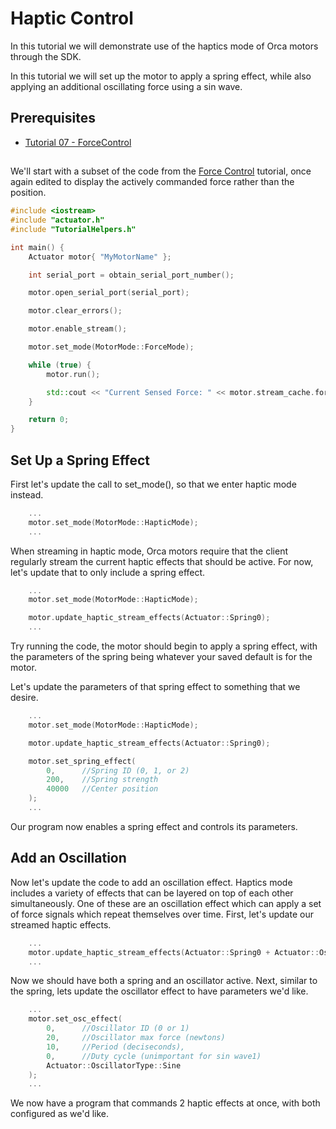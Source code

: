 # Haptic Control

In this tutorial we will demonstrate use of the haptics mode of Orca motors through the SDK. 

In this tutorial we will set up the motor to apply a spring effect, while also applying an additional oscillating force using a sin wave.

## Prerequisites
 - [Tutorial 07 - ForceControl](../07_ForceControl/07_ForceControl.md)
  
## 
We'll start with a subset of the code from the [Force Control](../07_ForceControl/07_ForceControl.md) tutorial, once again edited to display the actively commanded force rather than the position.

```./main.cpp
#include <iostream>
#include "actuator.h"
#include "TutorialHelpers.h"

int main() {
	Actuator motor{ "MyMotorName" };

	int serial_port = obtain_serial_port_number();

	motor.open_serial_port(serial_port);

	motor.clear_errors();

	motor.enable_stream();

	motor.set_mode(MotorMode::ForceMode);

	while (true) {
		motor.run();

		std::cout << "Current Sensed Force: " << motor.stream_cache.force << "                    \r";
	}

	return 0;
}
```

## Set Up a Spring Effect 

First let's update the call to set_mode(), so that we enter haptic mode instead. 

```./main.cpp
    ...
	motor.set_mode(MotorMode::HapticMode);
    ...
```

When streaming in haptic mode, Orca motors require that the client regularly stream the current haptic effects that should be active. For now, let's update that to only include a spring effect.

```./main.cpp
    ...
	motor.set_mode(MotorMode::HapticMode);

	motor.update_haptic_stream_effects(Actuator::Spring0);
    ...
```

Try running the code, the motor should begin to apply a spring effect, with the parameters of the spring being whatever your saved default is for the motor.

Let's update the parameters of that spring effect to something that we desire.

```./main.cpp
    ...
	motor.set_mode(MotorMode::HapticMode);

	motor.update_haptic_stream_effects(Actuator::Spring0);

	motor.set_spring_effect(
		0,		//Spring ID (0, 1, or 2)
		200,	//Spring strength
		40000	//Center position
	);
    ...
```

Our program now enables a spring effect and controls its parameters.

## Add an Oscillation

Now let's update the code to add an oscillation effect. Haptics mode includes a variety of effects that can be layered on top of each other simultaneously. One of these are an oscillation effect which can apply a set of force signals which repeat themselves over time. First, let's update our streamed haptic effects.


```./main.cpp
    ...
	motor.update_haptic_stream_effects(Actuator::Spring0 + Actuator::Osc0);
    ...
```

Now we should have both a spring and an oscillator active. Next, similar to the spring, lets update the oscillator effect to have parameters we'd like.

```./main.cpp
    ...
	motor.set_osc_effect(
		0,		//Oscillator ID (0 or 1)
		20,		//Oscillator max force (newtons)
		10,		//Period (deciseconds),
		0,		//Duty cycle (unimportant for sin wave1)
		Actuator::OscillatorType::Sine
	);
    ...
```

We now have a program that commands 2 haptic effects at once, with both configured as we'd like.